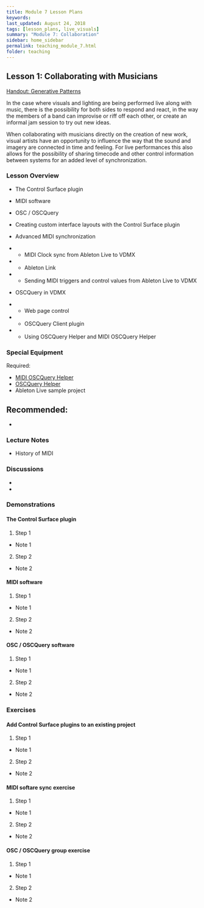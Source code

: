 ```yaml
---
title: Module 7 Lesson Plans
keywords: 
last_updated: August 24, 2018
tags: [lesson_plans, live_visuals]
summary: "Module 7: Collaboration"
sidebar: home_sidebar
permalink: teaching_module_7.html
folder: teaching
---
```


## Lesson 1: Collaborating with Musicians

[Handout: Generative Patterns](/handout_module_4.html)

In the case where visuals and lighting are being performed live along with music, there is the possibility for both sides to respond and react, in the way the members of a band can improvise or riff off each other, or create an informal jam session to try out new ideas.

When collaborating with musicians directly on the creation of new work, visual artists have an opportunity to influence the way that the sound and imagery are connected in time and feeling. For live performances this also allows for the possibility of sharing timecode and other control information between systems for an added level of synchronization.

### Lesson Overview

* The Control Surface plugin
* MIDI software
* OSC / OSCQuery

* Creating custom interface layouts with the Control Surface plugin
* Advanced MIDI synchronization
* * MIDI Clock sync from Ableton Live to VDMX
* * Ableton Link
* * Sending MIDI triggers and control values from Ableton Live to VDMX
* OSCQuery in VDMX
* * Web page control
* * OSCQuery Client plugin
* * Using OSCQuery Helper and MIDI OSCQuery Helper

### Special Equipment

Required:
- [MIDI OSCQuery Helper](https://docs.vidvox.net/freebies_midi_oscquery_helper.html)
- [OSCQuery Helper](https://docs.vidvox.net/freebies_oscquery_helper.html)
- Ableton Live sample project

Recommended:
- 
- 

### Lecture Notes

* History of MIDI

### Discussions

* 
* 

### Demonstrations

#### The Control Surface plugin
1. Step 1
- Note 1
2. Step 2
- Note 2

#### MIDI software
1. Step 1
- Note 1
2. Step 2
- Note 2

#### OSC / OSCQuery software
1. Step 1
- Note 1
2. Step 2
- Note 2

### Exercises

#### Add Control Surface plugins to an existing project
1. Step 1
- Note 1
2. Step 2
- Note 2

#### MIDI softare sync exercise
1. Step 1
- Note 1
2. Step 2
- Note 2

#### OSC / OSCQuery group exercise
1. Step 1
- Note 1
2. Step 2
- Note 2